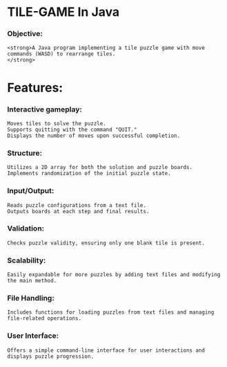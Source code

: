 # TILE-GAME In Java

### Objective:

    <strong>A Java program implementing a tile puzzle game with move commands (WASD) to rearrange tiles.
    </strong>
# Features:
### Interactive gameplay:
    Moves tiles to solve the puzzle.
    Supports quitting with the command "QUIT."
    Displays the number of moves upon successful completion.

### Structure:

    Utilizes a 2D array for both the solution and puzzle boards.
    Implements randomization of the initial puzzle state.
### Input/Output:

    Reads puzzle configurations from a text file.
    Outputs boards at each step and final results.
### Validation:

    Checks puzzle validity, ensuring only one blank tile is present.
### Scalability:

    Easily expandable for more puzzles by adding text files and modifying the main method.
### File Handling:

    Includes functions for loading puzzles from text files and managing file-related operations.
### User Interface:

    Offers a simple command-line interface for user interactions and displays puzzle progression.



